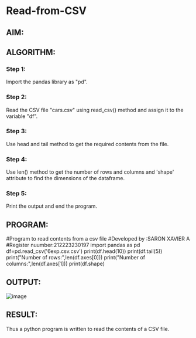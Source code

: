 # Read-from-CSV

## AIM:

## ALGORITHM:
### Step 1:
Import the pandas library as "pd".
### Step 2:
Read the CSV file "cars.csv" using read_csv() method and assign it to the variable "df".
### Step 3:
Use head and tail method to get the required contents from the file.
### Step 4:
Use len() method to get the number of rows and columns and 'shape' attribute to find the dimensions of the dataframe.
### Step 5:
Print the output and end the program.
## PROGRAM:
#Program to read contents from a csv file
#Developed by :SARON XAVIER A
#Register nuumber:212223230197
import pandas as pd
df=pd.read_csv('6exp.csv.csv')
print(df.head(10))
print(df.tail(5))
print("Number of rows:",len(df.axes[0]))
print("Number of columns:",len(df.axes[1]))
print(df.shape)
## OUTPUT:
![image](https://github.com/saron2006/Read-from-CSV/assets/138849343/d1309a9e-3e09-4784-ad66-4dc606125e77)

## RESULT:
Thus a python program is written to read the contents of a CSV file.
